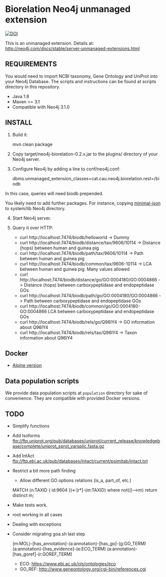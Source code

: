 # Biorelation Neo4j unmanaged extension

[![DOI](https://zenodo.org/badge/27435268.svg)](https://zenodo.org/badge/latestdoi/27435268)

This is an unmanaged extension. Details at: http://neo4j.com/docs/stable/server-unmanaged-extensions.html 

## REQUIREMENTS

You would need to import NCBI taxonomy, Gene Ontology and UniProt into your Neo4j Database. The scripts and instructions can be found at scripts directory in this repository.

* Java 1.8
* Maven >= 3.1
* Compatible with Neo4j 3.1.0

## INSTALL

1. Build it: 

    mvn clean package

2. Copy target/neo4j-biorelation-0.2.x.jar to the plugins/ directory of your Neo4j server.

3. Configure Neo4j by adding a line to conf/neo4j.conf:

    dbms.unmanaged_extension_classes=cat.cau.neo4j.biorelation.rest=/biodb

In this case, queries will need biodb prepended.

You likely need to add further packages. For instance, copying [minimal-json](http://mvnrepository.com/artifact/com.eclipsesource.minimal-json) to system/lib Neo4j directory.

4. Start Neo4j server.

5. Query it over HTTP:

	* curl http://localhost:7474/biodb/helloworld -> Dummy
	* curl http://localhost:7474/biodb/distance/tax/9606/10114 -> Distance (hops) between human and guinea pig
	* curl http://localhost:7474/biodb/path/tax/9606/10114 -> Path between human and guinea pig
	* curl http://localhost:7474/biodb/common/tax/9606-10114 -> LCA between human and guinea pig. Many values allowed
	* curl http://localhost:7474/biodb/distance/go/GO:0004180/GO:0004866 -> Distance (hops) between carboxypeptidase and endopeptidase GOs
	* curl http://localhost:7474/biodb/path/go/GO:0004180/GO:0004866 -> Path between carboxypeptidase and endopeptidase GOs
	* curl http://localhost:7474/biodb/common/go/GO:0004180-GO:0004866 LCA between carboxypeptidase and endopeptidase GOs
	* curl http://localhost:7474/biodb/rels/go/Q96IY4 -> GO information about Q96IY4
	* curl http://localhost:7474/biodb/rels/tax/Q96IY4 -> Taxon information about Q96IY4

## Docker

* [Alpine version](https://hub.docker.com/r/toniher/neo4j-biorelation-alpine/)


## Data population scripts

We provide data population scripts at ```population``` directory for sake of convenience. They are compatible with provided Docker versions.


## TODO

* Simplify functions

* Add Isoforms ftp://ftp.uniprot.org/pub/databases/uniprot/current_release/knowledgebase/complete/uniprot_sprot_varsplic.fasta.gz

* Add IntAct ftp://ftp.ebi.ac.uk/pub/databases/intact/current/psimitab/intact.txt

* Restrict a bit more path finding
	* Allow different GO options relations (is_a, part_of, etc.)

    MATCH (n:TAXID { id:9604 })<-[r*]-(m:TAXID)
    where not(()-->m)
    return distinct m;


* Make tests work.
* root working in all cases
* Dealing with exceptions
* Consider migrating goa.sh last step

    (m:MOL)-[has_annotation]-(a:annotation)-[has_go]-(g:GO_TERM)
            (a:annotation)-[has_evidence]-(e:ECO_TERM)
            (a:annotation)-[has_goref]-(r:GOREF_TERM)

    * ECO: https://www.ebi.ac.uk/ols/ontologies/eco
    * GO_REF: http://www.geneontology.org/cgi-bin/references.cgi

